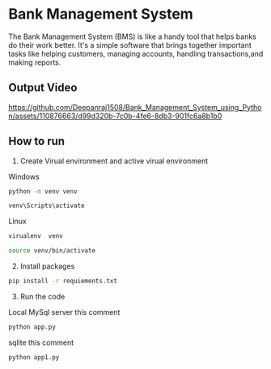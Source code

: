 # Bank Management System

The Bank Management System (BMS) is like a handy tool that helps banks do their work better. It's a simple software that brings together important tasks like helping customers, managing accounts, handling transactions,and making reports.

## Output Video

https://github.com/Deepanraj1508/Bank_Management_System_using_Python/assets/110876663/d99d320b-7c0b-4fe6-8db3-901fc6a8b1b0


## How to run

1. Create Virual environment and active virual environment 

Windows

```bash
python -m venv venv
```
```bash
venv\Scripts\activate
```

Linux

```bash
virualenv  venv
```
```bash
source venv/bin/activate
```

2. Install packages

```bash
pip install -r requiements.txt
```

3. Run the code

Local MySql server this comment

```bash
python app.py
```

sqlite this comment

```bash
python app1.py
```

